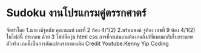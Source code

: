 # Sudoku งานโปรแกรมคู่ตรรกศาตร์ 
จัดทำโดย 
1.นาย ณัฐดนัย คุณานนท์ เลขที่ 2 ห้อง 4/1(2)
2.พร้อมพงค์ จู่ห้อง เลขที่ 9 ห้อง 4/1(2)
ในไฟล์นี้ ประกอบ ด้วย 3 ไฟล์คือ js html css
การที่จะเล่นเกมต้องกดลิงก์ที่แนบมากับใบกระดาษตัวจริง
เกมนี้เป็นการดัดแปลงจากของเดิม
Credit Youtube:Kenny Yip Coding
